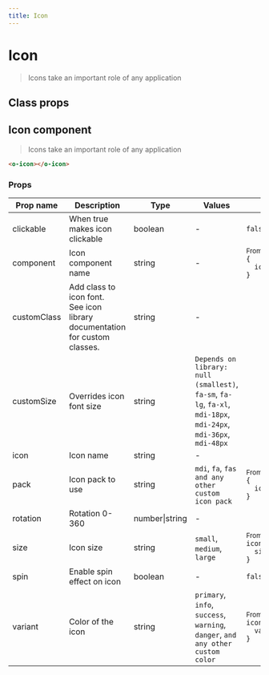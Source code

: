 ```yaml
---
title: Icon
---
```


# Icon

<div class="vp-doc">

> Icons take an important role of any application

<Carbon />
</div>

<div class="vp-example">
</div>
<div class="vp-example">

## Class props

<inspector-Icon-viewer />

</div>

<div class="vp-doc">

## Icon component

> Icons take an important role of any application

```html
<o-icon></o-icon>
```

### Props

| Prop name   | Description                                                                    | Type           | Values                                                                                                           | Default                                                                                                                                           |
| ----------- | ------------------------------------------------------------------------------ | -------------- | ---------------------------------------------------------------------------------------------------------------- | ------------------------------------------------------------------------------------------------------------------------------------------------- |
| clickable   | When true makes icon clickable                                                 | boolean        | -                                                                                                                | <code style='white-space: nowrap; padding: 0;'>false</code>                                                                                       |
| component   | Icon component name                                                            | string         | -                                                                                                                | <div><small>From <b>config</b>:</small></div><code style='white-space: nowrap; padding: 0;'>{<br>&nbsp;&nbsp;iconComponent: undefined<br>}</code> |
| customClass | Add class to icon font.<br/>See icon library documentation for custom classes. | string         | -                                                                                                                |                                                                                                                                                   |
| customSize  | Overrides icon font size                                                       | string         | `Depends on library: null (smallest)`, `fa-sm`, `fa-lg`, `fa-xl`, `mdi-18px`, `mdi-24px`, `mdi-36px`, `mdi-48px` |                                                                                                                                                   |
| icon        | Icon name                                                                      | string         | -                                                                                                                |                                                                                                                                                   |
| pack        | Icon pack to use                                                               | string         | `mdi`, `fa`, `fas and any other custom icon pack`                                                                | <div><small>From <b>config</b>:</small></div><code style='white-space: nowrap; padding: 0;'>{<br>&nbsp;&nbsp;iconPack: "mdi"<br>}</code>          |
| rotation    | Rotation 0-360                                                                 | number\|string | -                                                                                                                |                                                                                                                                                   |
| size        | Icon size                                                                      | string         | `small`, `medium`, `large`                                                                                       | <div><small>From <b>config</b>:</small></div><code style='white-space: nowrap; padding: 0;'>icon: {<br>&nbsp;&nbsp;size: undefined<br>}</code>    |
| spin        | Enable spin effect on icon                                                     | boolean        | -                                                                                                                | <code style='white-space: nowrap; padding: 0;'>false</code>                                                                                       |
| variant     | Color of the icon                                                              | string         | `primary`, `info`, `success`, `warning`, `danger`, `and any other custom color`                                  | <div><small>From <b>config</b>:</small></div><code style='white-space: nowrap; padding: 0;'>icon: {<br>&nbsp;&nbsp;variant: undefined<br>}</code> |

</div>

<div class="vp-doc">
</div>
